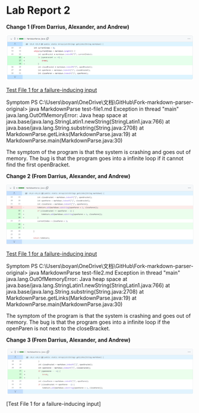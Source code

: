# Lab Report 2

**Change 1 (From Darrius, Alexander, and  Andrew)**

![Image](Change1.png)

[Test File 1 for a failure-inducing input](test-file1.md)

Symptom
PS C:\Users\boyan\OneDrive\文档\GitHub\Fork-markdown-parser-original> java MarkdownParse test-file1.md 
Exception in thread "main" java.lang.OutOfMemoryError: Java heap space
        at java.base/java.lang.StringLatin1.newString(StringLatin1.java:766)
        at java.base/java.lang.String.substring(String.java:2708)
        at MarkdownParse.getLinks(MarkdownParse.java:19)
        at MarkdownParse.main(MarkdownParse.java:30)

The symptom of the program is that the system is crashing and goes out of memory. The bug is that the program goes into a infinite loop if it cannot find the first openBracket.

**Change 2 (From Darrius, Alexander, and  Andrew)**

![Image](Change2.png)

[Test File 1 for a failure-inducing input](test-file2.md)

Symptom
PS C:\Users\boyan\OneDrive\文档\GitHub\Fork-markdown-parser-original> java MarkdownParse test-file2.md
Exception in thread "main" java.lang.OutOfMemoryError: Java heap space
        at java.base/java.lang.StringLatin1.newString(StringLatin1.java:766)
        at java.base/java.lang.String.substring(String.java:2708)
        at MarkdownParse.getLinks(MarkdownParse.java:19)
        at MarkdownParse.main(MarkdownParse.java:30)

The symptom of the program is that the system is crashing and goes out of memory. The bug is that the program goes into a infinite loop if the openParen is not next to the closeBracket.


**Change 3 (From Darrius, Alexander, and  Andrew)**

![Image](Change3.png)

[Test File 1 for a failure-inducing input]


